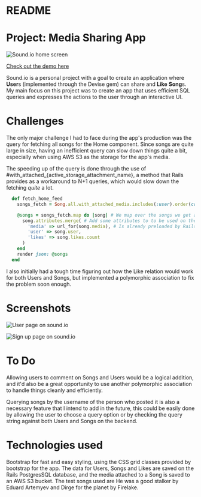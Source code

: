 # README

# Project: Media Sharing App

![Sound.io home screen](https://i.imgur.com/zIjgWvw.png)

[Check out the demo here](https://erayalkis.github.io/media_sharing_app)

Sound.io is a personal project with a goal to create an application where **User**s (implemented through the Devise gem) can share and **Like** **Song**s. My main focus on this project was to create an app that uses efficient SQL queries and expresses the actions to the user through an interactive UI.

# Challenges

The only major challenge I had to face during the app's production was the query for fetching all songs for the Home component. Since songs are quite large in size, having an inefficient query can slow down things quite a bit, especially when using AWS S3 as the storage for the app's media.

The speeding up of the query is done through the use of #with_attached_{active_storage_attachment_name}, a method that Rails provides as a workaround to N+1 queries, which would slow down the fetching *quite* a lot.

```ruby
  def fetch_home_feed
    songs_fetch = Song.all.with_attached_media.includes(:user).order(created_at: :desc) # We do the initial fetching

    @songs = songs_fetch.map do |song| # We map over the songs we get and,
      song.attributes.merge( # Add some attributes to to be used on the frontend
        'media' => url_for(song.media), # Is already preloaded by Rails thanks to #with_attached_media
        'user' => song.user,
        'likes' => song.likes.count
      )
    end
    render json: @songs
  end
```

I also initially had a tough time figuring out how the Like relation would work for both Users and Songs, but implemented a polymorphic association to fix the problem soon enough.

# Screenshots

![User page on sound.io](https://i.imgur.com/VXIpM5U.png)

![Sign up page on sound.io](https://i.imgur.com/VzSW620.png)

# To Do

Allowing users to comment on Songs and Users would be a logical addition, and it'd also be a great opportunity to use another polymorphic association to handle things cleanly and efficiently.

Querying songs by the username of the person who posted it is also a necessary feature that I intend to add in the future, this could be easily done by allowing the user to choose a query option or by checking the query string against both Users and Songs on the backend.

# Technologies used

Bootstrap for fast and easy styling, using the CSS grid classes provided by bootstrap for the app. The data for Users, Songs and Likes are saved on the Rails PostgresSQL database, and the media attached to a Song is saved to an AWS S3 bucket. 
The test songs used are He was a good stalker by Eduard Artemyev and Dirge for the planet by Firelake.


